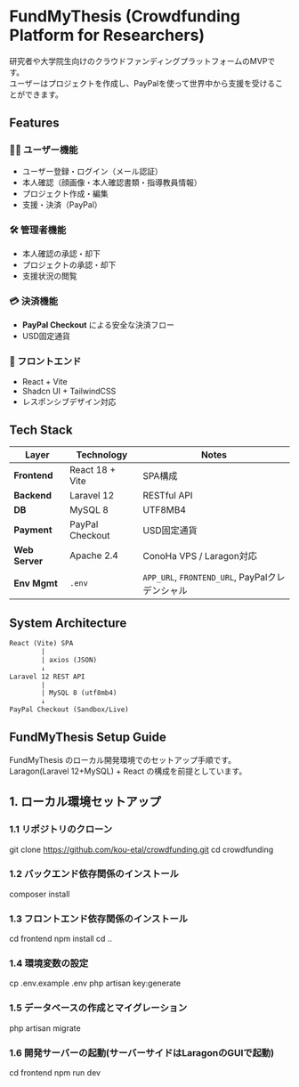 # FundMyThesis (Crowdfunding Platform for Researchers)

研究者や大学院生向けのクラウドファンディングプラットフォームのMVPです。  
ユーザーはプロジェクトを作成し、PayPalを使って世界中から支援を受けることができます。

## Features

### 🧑‍🔬 ユーザー機能
- ユーザー登録・ログイン（メール認証）
- 本人確認（顔画像・本人確認書類・指導教員情報）
- プロジェクト作成・編集
- 支援・決済（PayPal）

### 🛠️ 管理者機能
- 本人確認の承認・却下
- プロジェクトの承認・却下
- 支援状況の閲覧

### 💳 決済機能
- **PayPal Checkout** による安全な決済フロー
- USD固定通貨

### 🎨 フロントエンド
- React + Vite
- Shadcn UI + TailwindCSS
- レスポンシブデザイン対応

## Tech Stack

| Layer         | Technology        | Notes                    |
|--------------|--------------------|--------------------------|
| **Frontend** | React 18 + Vite    | SPA構成                  |
| **Backend**  | Laravel 12         | RESTful API              |
| **DB**       | MySQL 8            | UTF8MB4                  |
| **Payment**  | PayPal Checkout    | USD固定通貨              |
| **Web Server** | Apache 2.4       | ConoHa VPS / Laragon対応 |
| **Env Mgmt** | `.env`             | `APP_URL`, `FRONTEND_URL`, PayPalクレデンシャル |

## System Architecture

```txt
React (Vite) SPA
        |
        | axios (JSON)
        ↓
Laravel 12 REST API
        |
        | MySQL 8 (utf8mb4)
        ↓
PayPal Checkout (Sandbox/Live)
```


## FundMyThesis Setup Guide

FundMyThesis のローカル開発環境でのセットアップ手順です。  
Laragon(Laravel 12+MySQL) + React の構成を前提としています。

## **1. ローカル環境セットアップ**

### 1.1 リポジトリのクローン

git clone https://github.com/kou-etal/crowdfunding.git
cd crowdfunding

### 1.2 バックエンド依存関係のインストール
composer install

### 1.3 フロントエンド依存関係のインストール
cd frontend
npm install
cd ..

### 1.4 環境変数の設定
cp .env.example .env
php artisan key:generate

### 1.5 データベースの作成とマイグレーション
php artisan migrate 

### 1.6 開発サーバーの起動(サーバーサイドはLaragonのGUIで起動)
cd frontend
npm run dev


